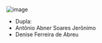 ![image](https://github.com/DeniseFer/bd-info-p4/assets/124710256/a18ddb63-2ce5-48bb-9f24-ca81e3a7c802)

- Dupla:
- Antônio Abner Soares Jerônimo
- Denise Ferreira de Abreu
